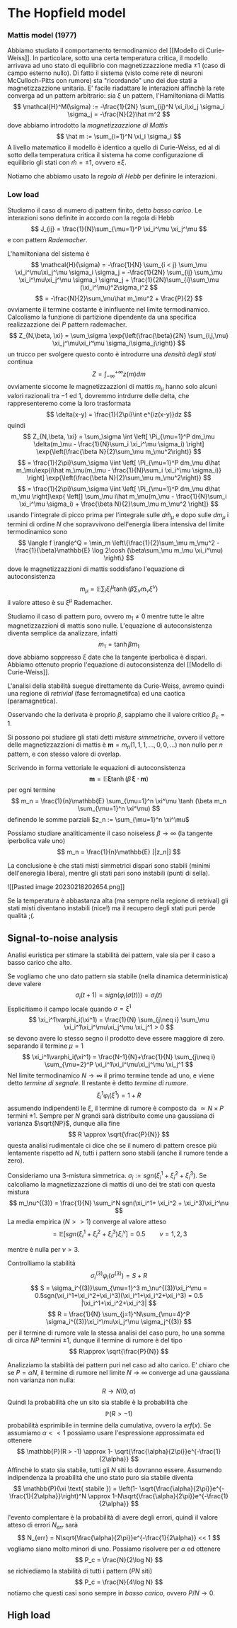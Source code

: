 # The Hopfield model

### Mattis model (1977)

Abbiamo studiato il comportamento termodinamico del [[Modello di Curie-Weiss]]. In particolare, sotto una certa temperatura critica, il modello arrivava ad uno stato di equilibrio con magnetizzazzione media $\pm 1$ (caso di campo esterno nullo). Di fatto il sistema  (visto come rete di neuroni McCulloch-Pitts con rumore) sta "ricordando" uno dei due stati a magnetizzazzione unitaria. E' facile riadattare le interazioni affinchè la rete converga ad un pattern arbitrario: 
sia $\xi$ un pattern, l'Hamiltoniana di Mattis
$$
\mathcal{H}^M(\sigma) := -\frac{1}{2N} \sum_{ij}^N \xi_i\xi_j \sigma_i \sigma_j = -\frac{N}{2}\hat m^2
$$
dove abbiamo introdotto la _magnetizzazzione di Mattis_ 
$$
\hat m := \sum_{i=1}^N \xi_i \sigma_i
$$
A livello matematico il modello è identico a quello di Curie-Weiss, ed al di sotto della temperatura critica il sistema ha come configurazione di equilibrio gli stati con $\hat m = \pm 1$, ovvero $\pm\xi$.

Notiamo che abbiamo usato la _regola di Hebb_ per definire le interazioni. 

### Low load
Studiamo il caso di numero di pattern finito, detto _basso carico_. Le interazioni sono definite in accordo con la regola di Hebb
$$
J_{ij} = \frac{1}{N}\sum_{\mu=1}^P \xi_i^\mu \xi_j^\mu
$$
e con pattern _Rademacher_.

L'hamiltoniana del sistema è
$$
\mathcal{H}(\sigma) = -\frac{1}{N} \sum_{i < j} \sum_\mu \xi_i^\mu\xi_j^\mu \sigma_i \sigma_j = -\frac{1}{2N} \sum_{ij} \sum_\mu \xi_i^\mu\xi_j^\mu \sigma_i \sigma_j + \frac{1}{2N}\sum_{i}\sum_\mu (\xi_i^\mu)^2\sigma_i^2
$$
$$
= -\frac{N}{2}\sum_\mu\hat m_\mu^2 + \frac{P}{2}
$$
ovviamente il termine costante è ininfluente nel limite termodinamico.
Calcoliamo la funzione di partizione dipendente da una specifica realizzazzione dei $P$ pattern rademacher.
$$
Z_{N,\beta, \xi} = \sum_\sigma \exp{\left(\frac{\beta}{2N} \sum_{i,j,\mu} \xi_j^\mu\xi_i^\mu \sigma_i\sigma_j\right)}
$$
un trucco per svolgere questo conto è introdurre una _densità degli stati_ continua
$$
Z = \int_{-\infty}^{+\infty} z(m)dm
$$
ovviamente siccome le magnetizzazzioni di mattis $m_\mu$ hanno solo alcuni valori razionali tra $-1$ ed $1$, dovremmo intrdurre delle delta, che rappresenteremo come la loro trasformata
$$
\delta(x-y) = \frac{1}{2\pi}\int e^{iz(x-y)}dz
$$
quindi
$$
Z_{N,\beta, \xi} = 
\sum_\sigma \int \left[ \Pi_{\mu=1}^P dm_\mu \delta(m_\mu - \frac{1}{N}\sum_i \xi_i^\mu \sigma_i) \right] \exp{\left(\frac{\beta N}{2}\sum_\mu m_\mu^2\right)}
$$
$$
= \frac{1}{2\pi}\sum_\sigma \iint \left[ \Pi_{\mu=1}^P dm_\mu d\hat m_\mu\exp{i\hat m_\mu(m_\mu - \frac{1}{N}\sum_i \xi_i^\mu \sigma_i)} \right] \exp{\left(\frac{\beta N}{2}\sum_\mu m_\mu^2\right)}
$$
$$
= \frac{1}{2\pi}\sum_\sigma \iint \left[ \Pi_{\mu=1}^P dm_\mu d\hat m_\mu \right]\exp{ \left[] \sum_\mu i\hat m_\mu(m_\mu - \frac{1}{N}\sum_i \xi_i^\mu \sigma_i) + \frac{\beta N}{2}\sum_\mu m_\mu^2 \right]}
$$
usando l'integrale di picco prima per l'integrale sulle $d\hat m_\mu$ e dopo sulle $dm_\mu$ i termini di ordine $N$ che sopravvivono dell'energia libera intensiva del limite termodinamico sono
$$
\langle f \rangle^Q = \min_m \left\{\frac{1}{2}\sum_\mu m_\mu^2 - \frac{1}{\beta}\mathbb{E} \log 2\cosh (\beta\sum_\mu m_\mu \xi_i^\mu) \right\}
$$
dove le magnetizzazzioni di mattis soddisfano l'equazione di autoconsistenza
$$
m_\mu = \mathbb{E} \sum_i\xi_i^\mu \tanh (\beta \sum_\nu m_\nu \xi^\nu)
$$
il valore atteso è su $\xi^\mu$ Rademacher.

Studiamo il caso di pattern puro, ovvero $m_1 \neq 0$ mentre tutte le altre magnetizzazzioni di mattis sono nulle. L'equazione di autoconsistenza diventa semplice da analizzare, infatti 
$$
m_1 =\tanh \beta m_1
$$
dove abbiamo soppresso $\xi$ date che la tangente iperbolica è dispari. Abbiamo ottenuto proprio l'equazione di autoconsistenza del [[Modello di Curie-Weiss]].

L'analisi della stabilità suegue direttamente da Curie-Weiss, avremo quindi una regione di _retrivial_ (fase ferromagnetifca) ed una caotica (paramagnetica).

Osservando che la derivata è proprio $\beta$, sappiamo che il valore critico $\beta_c = 1$. 

Si possono poi studiare gli stati detti _misture simmetriche_, ovvero il vettore delle magnetizzazzioni di mattis è $\mathbf{m} = m_n (1,1,1,\dots,0,0,\dots)$ non nullo per $n$ pattern, e con stesso valore di overlap.

Scrivendo in forma vettoriale le equazioni di autoconsistenza
$$
\mathbf{m} = \mathbb{E} \mathbf{\xi} \tanh( \beta \,\mathbf{\xi \cdot m})
$$
per ogni termine
$$
m_n = \frac{1}{n}\mathbb{E} \sum_{\mu=1}^n \xi^\mu \tanh (\beta m_n \sum_{\mu=1}^n \xi^\mu)
$$
definendo le somme parziali $z_n := \sum_{\mu=1}^n \xi^\mu$ 

Possiamo studiare analiticamente il caso noiseless $\beta \to \infty$ (la tangente iperbolica vale uno)
$$
m_n = \frac{1}{n}\mathbb{E} [|z_n|]
$$

La conclusione è che stati misti simmetrici dispari sono stabili (minimi dell'eneregia libera), mentre gli stati pari sono instabili (punti di sella).

![[Pasted image 20230218202654.png]]

Se la temperatura è abbastanza alta (ma sempre nella regione di retrival) gli stati misti diventano instabili (nice!) ma il recupero degli stati puri perde qualità ;(.

## Signal-to-noise analysis

Analisi euristica per stimare la stabilità dei pattern, vale sia per il caso a basso carico che alto.

Se vogliamo che uno dato pattern sia stabile (nella dinamica deterministica) deve valere
$$
\sigma_i(t+1) = sign(\varphi_i(\sigma(t))) = \sigma_i(t)
$$
Esplicitiamo il campo locale quando $\sigma = \xi^1$ 
$$
\xi_i^1\varphi_i(\xi^1) = \frac{1}{N} \sum_{j\neq i} \sum_\mu \xi_i^1\xi_i^\mu\xi_j^\mu \xi_j^1 > 0
$$
se devono avere lo stesso segno il prodotto deve essere maggiore di zero.
separando il termine $\mu =1$ 
$$
\xi_i^1\varphi_i(\xi^1) = \frac{N-1}{N}+\frac{1}{N} \sum_{j\neq i} \sum_{\mu=2}^P \xi_i^1\xi_i^\mu\xi_j^\mu \xi_j^1
$$
Nel limite termodinamico $N\to\infty$ il primo termine tende ad uno, e viene detto _termine di segnale_. Il restante è detto _termine di rumore_.
$$
\xi_i^1\varphi_i(\xi^1) = 1 + R
$$
assumendo indipendenti le $\xi$, il termine di rumore è composto da $\simeq N\times P$ termini $\pm 1$. Sempre per $N$ grandi sarà distribuito come una gaussiana di varianza $\sqrt{NP}$, dunque alla fine
$$
R \approx \sqrt{\frac{P}{N}}
$$
questa analisi rudimentale ci dice che se il numero di pattern cresce più lentamente rispetto ad $N$, tutti i pattern sono stabili (anche il rumore tende a zero).

Consideriamo una $3$-mistura simmetrica. $\sigma_i := sgn(\xi_i^1+ \xi_i^2 + \xi_i^3)$. Se calcoliamo la magnetizzazzione di mattis di uno dei tre stati con questa mistura
$$
m_\nu^{(3)} = \frac{1}{N} \sum_i^N sgn(\xi_i^1+ \xi_i^2 + \xi_i^3)\xi_i^\nu
$$
La media empirica ($N >>1$) converge al valore atteso
$$
= \mathbb{E}[sgn(\xi_i^1+ \xi_i^2 + \xi_i^3)\xi_i^\nu] = 0.5 \qquad \nu = 1,2,3
$$

mentre è nulla per $\nu >3$.

Controlliamo la stabilità
$$
\sigma_i^{(3)} \varphi_i(\sigma^{(3)}) = S + R
$$
$$
S = \sigma_i^{(3)}\sum_{\mu=1}^3 m_\nu^{(3)}\xi_i^\mu = 0.5sgn(\xi_i^1+\xi_i^2+\xi_i^3)(\xi_i^1+\xi_i^2+\xi_i^3) = 0.5 |\xi_i^1+\xi_i^2+\xi_i^3|
$$
$$
R = \frac{1}{N} \sum_{j=1}^N\sum_{\mu=4}^P \sigma_i^{(3)}\xi_i^\mu\xi_j^\mu \sigma_j^{(3)}
$$
per il termine di rumore vale la stessa analisi del caso puro, ho una somma di circa $NP$ termini $\pm 1$, dunque il termine di rumore è del tipo
$$
R\approx \sqrt{\frac{P}{N}}
$$

Analizziamo la stabilità dei pattern puri nel caso ad alto carico. E' chiaro che se $P = \alpha N$, il termine di rumore nel limite $N\to\infty$ converge ad una gaussiana non varianza non nulla:
$$
R \to N(0,\alpha)
$$
Quindi la probabilità che un sito sia stabile è la probabilità che
$$
\mathbb{P}(R > -1) 
$$
probabilità esprimibile in termine della cumulativa, ovvero la $erf(x)$.  Se assumiamo $\alpha <<1$ possiamo usare l'espressione approssimata ed ottenere
$$
\mathbb{P}(R > -1)  \approx 1- \sqrt{\frac{\alpha}{2\pi}}e^{-\frac{1}{2\alpha}}
$$
Affinchè lo stato sia stabile, tutti gli $N$ siti lo dovranno essere. Assumendo indipendenza la proabilità che uno stato puro sia stabile diventa
$$
\mathbb{P}(\xi \text{ stabile }) = \left(1- \sqrt{\frac{\alpha}{2\pi}}e^{-\frac{1}{2\alpha}}\right)^N \approx 1-N\sqrt{\frac{\alpha}{2\pi}}e^{-\frac{1}{2\alpha}} 
$$

l'evento complentare è la probabilità di avere degli errori, quindi il valore atteso di errori $N_{err}$ sarà
$$
N_{err} = N\sqrt{\frac{\alpha}{2\pi}}e^{-\frac{1}{2\alpha}} << 1
$$
vogliamo siano molto minori di uno. Possiamo risolvere per $\alpha$ ed ottenere
$$
P_c = \frac{N}{2\log N}
$$
se richiediamo la stabilità di tutti i pattern ($PN$ siti)
$$
P_c = \frac{N}{4\log N}
$$
notiamo che questi casi sono sempre in _basso carico_, ovvero $P/N \to 0$. 

## High load

